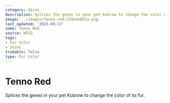 ```yaml
---
category: Skins
description: Splices the genes in your pet Kubrow to change the color of its fur.
image: ../images/tenno-red-27deee0b1a.png
last_updated: '2025-09-17'
name: Tenno Red
source: WFCD
tags:
- Fur Color
- Skins
tradable: false
type: Fur Color
---
```


# Tenno Red

Splices the genes in your pet Kubrow to change the color of its fur.

